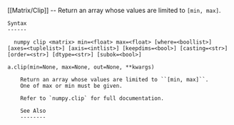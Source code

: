 [[Matrix/Clip]] --     Return an array whose values are limited to ``[min, max]``.

~~~
Syntax
------

  numpy clip <matrix> min=<float> max=<float> [where=<boollist>] [axes=<tuplelist>] [axis=<intlist>] [keepdims=<bool>] [casting=<str>] [order=<str>] [dtype=<str>] [subok=<bool>]

a.clip(min=None, max=None, out=None, **kwargs)

    Return an array whose values are limited to ``[min, max]``.
    One of max or min must be given.

    Refer to `numpy.clip` for full documentation.

    See Also
    --------
~~~

